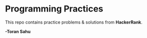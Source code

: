 # Programming Practices
This repo contains practice problems & solutions from **HackerRank**.

**-Toran Sahu**
